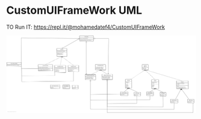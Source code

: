 # CustomUIFrameWork UML

TO Run IT:
https://repl.it/@mohamedatef4/CustomUIFrameWork

![UML](https://github.com/matefsaleh/CustomUIFrameWork/blob/master/CustomUIFrameWorkUI.jpg)
